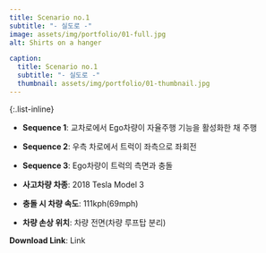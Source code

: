 ```yaml
---
title: Scenario no.1
subtitle: "- 실도로 -"
image: assets/img/portfolio/01-full.jpg
alt: Shirts on a hanger

caption:
  title: Scenario no.1
  subtitle: "- 실도로 -"
  thumbnail: assets/img/portfolio/01-thumbnail.jpg
--- 
```


{:.list-inline}
- **Sequence 1**: 교차로에서 Ego차량이 자율주행 기능을 활성화한 채 주행  
- **Sequence 2**: 우측 차로에서 트럭이 좌측으로 좌회전  
- **Sequence 3**: Ego차량이 트럭의 측면과 충돌 

- **사고차량 차종**: 2018 Tesla Model 3
- **충돌 시 차량 속도**: 111kph(69mph)
- **차량 손상 위치**: 차량 전면(차량 루프탑 분리)

**Download Link**: Link  